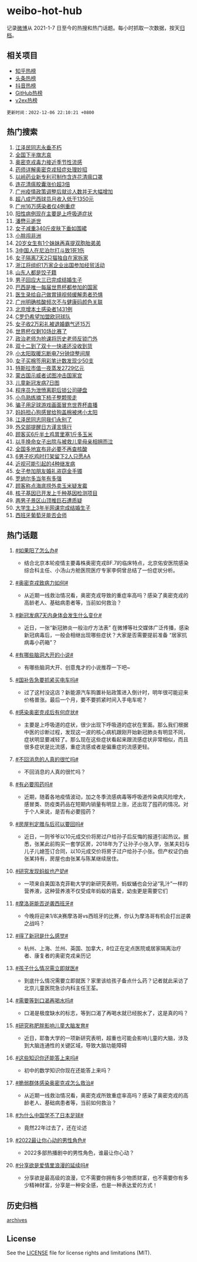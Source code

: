 # weibo-hot-hub

记录[微博](https://www.weibo.com)从 2021-1-7 日至今的热搜和热门话题。每小时抓取一次数据，按天[归档](archives)。

## 相关项目

- [知乎热榜](https://github.com/lonnyzhang423/zhihu-hot-hub)
- [头条热榜](https://github.com/lonnyzhang423/toutiao-hot-hub)
- [抖音热榜](https://github.com/lonnyzhang423/douyin-hot-hub)
- [GitHub热榜](https://github.com/lonnyzhang423/github-hot-hub)
- [v2ex热榜](https://github.com/lonnyzhang423/v2ex-hot-hub)


`更新时间：2022-12-06 22:10:21 +0800`

## 热门搜索

1. [江泽民同志永垂不朽](https://m.weibo.cn/search?containerid=100103type%3D1%26t%3D10%26q%3D%23%E6%B1%9F%E6%B3%BD%E6%B0%91%E5%90%8C%E5%BF%97%E6%B0%B8%E5%9E%82%E4%B8%8D%E6%9C%BD%23&stream_entry_id=51&isnewpage=1&extparam=seat%3D1%26pos%3D0%26c_type%3D51%26filter_type%3Drealtimehot%26dgr%3D0%26cate%3D10103%26display_time%3D1670335820%26pre_seqid%3D167033582006907998318&luicode=10000011&lfid=106003type%253D25%2526t%253D3%2526disable_hot%253D1%2526filter_type%253Drealtimehot)
1. [全国下半旗志哀](https://m.weibo.cn/search?containerid=100103type%3D1%26t%3D10%26q%3D%23%E5%85%A8%E5%9B%BD%E4%B8%8B%E5%8D%8A%E6%97%97%E5%BF%97%E5%93%80%23&stream_entry_id=31&isnewpage=1&extparam=seat%3D1%26realpos%3D1%26flag%3D0%26c_type%3D31%26filter_type%3Drealtimehot%26cate%3D5001%26q%3D%2523%25E5%2585%25A8%25E5%259B%25BD%25E4%25B8%258B%25E5%258D%258A%25E6%2597%2597%25E5%25BF%2597%25E5%2593%2580%2523%26pos%3D0%26dgr%3D0%26band_rank%3D1%26lcate%3D5001%26display_time%3D1670335820%26pre_seqid%3D167033582006907998318&luicode=10000011&lfid=106003type%253D25%2526t%253D3%2526disable_hot%253D1%2526filter_type%253Drealtimehot)
1. [奥密克戎毒力接近季节性流感](https://m.weibo.cn/search?containerid=100103type%3D1%26t%3D10%26q%3D%23%E5%A5%A5%E5%AF%86%E5%85%8B%E6%88%8E%E6%AF%92%E5%8A%9B%E6%8E%A5%E8%BF%91%E5%AD%A3%E8%8A%82%E6%80%A7%E6%B5%81%E6%84%9F%23&stream_entry_id=31&isnewpage=1&extparam=seat%3D1%26realpos%3D2%26flag%3D16%26c_type%3D31%26filter_type%3Drealtimehot%26cate%3D5001%26q%3D%2523%25E5%25A5%25A5%25E5%25AF%2586%25E5%2585%258B%25E6%2588%258E%25E6%25AF%2592%25E5%258A%259B%25E6%258E%25A5%25E8%25BF%2591%25E5%25AD%25A3%25E8%258A%2582%25E6%2580%25A7%25E6%25B5%2581%25E6%2584%259F%2523%26pos%3D1%26dgr%3D0%26band_rank%3D2%26lcate%3D5001%26display_time%3D1670335820%26pre_seqid%3D167033582006907998318&luicode=10000011&lfid=106003type%253D25%2526t%253D3%2526disable_hot%253D1%2526filter_type%253Drealtimehot)
1. [药师详解奥密克戎轻症处理妙招](https://m.weibo.cn/search?containerid=100103type%3D1%26t%3D10%26q%3D%23%E8%8D%AF%E5%B8%88%E8%AF%A6%E8%A7%A3%E5%A5%A5%E5%AF%86%E5%85%8B%E6%88%8E%E8%BD%BB%E7%97%87%E5%A4%84%E7%90%86%E5%A6%99%E6%8B%9B%23&stream_entry_id=31&isnewpage=1&extparam=seat%3D1%26realpos%3D3%26flag%3D1%26c_type%3D31%26filter_type%3Drealtimehot%26cate%3D5001%26q%3D%2523%25E8%258D%25AF%25E5%25B8%2588%25E8%25AF%25A6%25E8%25A7%25A3%25E5%25A5%25A5%25E5%25AF%2586%25E5%2585%258B%25E6%2588%258E%25E8%25BD%25BB%25E7%2597%2587%25E5%25A4%2584%25E7%2590%2586%25E5%25A6%2599%25E6%258B%259B%2523%26pos%3D2%26dgr%3D0%26band_rank%3D3%26lcate%3D5001%26display_time%3D1670335820%26pre_seqid%3D167033582006907998318&luicode=10000011&lfid=106003type%253D25%2526t%253D3%2526disable_hot%253D1%2526filter_type%253Drealtimehot)
1. [以岭药业新专利可制作含连花清瘟口罩](https://m.weibo.cn/search?containerid=100103type%3D1%26t%3D10%26q%3D%23%E4%BB%A5%E5%B2%AD%E8%8D%AF%E4%B8%9A%E6%96%B0%E4%B8%93%E5%88%A9%E5%8F%AF%E5%88%B6%E4%BD%9C%E5%90%AB%E8%BF%9E%E8%8A%B1%E6%B8%85%E7%98%9F%E5%8F%A3%E7%BD%A9%23&stream_entry_id=31&isnewpage=1&extparam=seat%3D1%26realpos%3D4%26flag%3D1%26c_type%3D31%26filter_type%3Drealtimehot%26cate%3D5001%26q%3D%2523%25E4%25BB%25A5%25E5%25B2%25AD%25E8%258D%25AF%25E4%25B8%259A%25E6%2596%25B0%25E4%25B8%2593%25E5%2588%25A9%25E5%258F%25AF%25E5%2588%25B6%25E4%25BD%259C%25E5%2590%25AB%25E8%25BF%259E%25E8%258A%25B1%25E6%25B8%2585%25E7%2598%259F%25E5%258F%25A3%25E7%25BD%25A9%2523%26pos%3D3%26dgr%3D0%26band_rank%3D4%26lcate%3D5001%26display_time%3D1670335820%26pre_seqid%3D167033582006907998318&luicode=10000011&lfid=106003type%253D25%2526t%253D3%2526disable_hot%253D1%2526filter_type%253Drealtimehot)
1. [连花清瘟胶囊涨价超3倍](https://m.weibo.cn/search?containerid=100103type%3D1%26t%3D10%26q%3D%23%E8%BF%9E%E8%8A%B1%E6%B8%85%E7%98%9F%E8%83%B6%E5%9B%8A%E6%B6%A8%E4%BB%B7%E8%B6%853%E5%80%8D%23&stream_entry_id=31&isnewpage=1&extparam=seat%3D1%26realpos%3D5%26flag%3D0%26c_type%3D31%26filter_type%3Drealtimehot%26cate%3D5001%26q%3D%2523%25E8%25BF%259E%25E8%258A%25B1%25E6%25B8%2585%25E7%2598%259F%25E8%2583%25B6%25E5%259B%258A%25E6%25B6%25A8%25E4%25BB%25B7%25E8%25B6%25853%25E5%2580%258D%2523%26pos%3D4%26dgr%3D0%26band_rank%3D5%26lcate%3D5001%26display_time%3D1670335820%26pre_seqid%3D167033582006907998318&luicode=10000011&lfid=106003type%253D25%2526t%253D3%2526disable_hot%253D1%2526filter_type%253Drealtimehot)
1. [广州疫情政策调整后就诊人数并无大幅增加](https://m.weibo.cn/search?containerid=100103type%3D1%26t%3D10%26q%3D%23%E5%B9%BF%E5%B7%9E%E7%96%AB%E6%83%85%E6%94%BF%E7%AD%96%E8%B0%83%E6%95%B4%E5%90%8E%E5%B0%B1%E8%AF%8A%E4%BA%BA%E6%95%B0%E5%B9%B6%E6%97%A0%E5%A4%A7%E5%B9%85%E5%A2%9E%E5%8A%A0%23&stream_entry_id=31&isnewpage=1&extparam=seat%3D1%26realpos%3D6%26flag%3D1%26c_type%3D31%26filter_type%3Drealtimehot%26cate%3D5001%26q%3D%2523%25E5%25B9%25BF%25E5%25B7%259E%25E7%2596%25AB%25E6%2583%2585%25E6%2594%25BF%25E7%25AD%2596%25E8%25B0%2583%25E6%2595%25B4%25E5%2590%258E%25E5%25B0%25B1%25E8%25AF%258A%25E4%25BA%25BA%25E6%2595%25B0%25E5%25B9%25B6%25E6%2597%25A0%25E5%25A4%25A7%25E5%25B9%2585%25E5%25A2%259E%25E5%258A%25A0%2523%26pos%3D5%26dgr%3D0%26band_rank%3D6%26lcate%3D5001%26display_time%3D1670335820%26pre_seqid%3D167033582006907998318&luicode=10000011&lfid=106003type%253D25%2526t%253D3%2526disable_hot%253D1%2526filter_type%253Drealtimehot)
1. [超八成巴西球员月收入低于1350元](https://m.weibo.cn/search?containerid=100103type%3D1%26t%3D10%26q%3D%23%E8%B6%85%E5%85%AB%E6%88%90%E5%B7%B4%E8%A5%BF%E7%90%83%E5%91%98%E6%9C%88%E6%94%B6%E5%85%A5%E4%BD%8E%E4%BA%8E1350%E5%85%83%23&stream_entry_id=31&isnewpage=1&extparam=seat%3D1%26realpos%3D7%26flag%3D0%26c_type%3D31%26filter_type%3Drealtimehot%26cate%3D5001%26q%3D%2523%25E8%25B6%2585%25E5%2585%25AB%25E6%2588%2590%25E5%25B7%25B4%25E8%25A5%25BF%25E7%2590%2583%25E5%2591%2598%25E6%259C%2588%25E6%2594%25B6%25E5%2585%25A5%25E4%25BD%258E%25E4%25BA%258E1350%25E5%2585%2583%2523%26pos%3D6%26dgr%3D0%26band_rank%3D7%26lcate%3D5001%26display_time%3D1670335820%26pre_seqid%3D167033582006907998318&luicode=10000011&lfid=106003type%253D25%2526t%253D3%2526disable_hot%253D1%2526filter_type%253Drealtimehot)
1. [广州16万感染者仅4例重症](https://m.weibo.cn/search?containerid=100103type%3D1%26t%3D10%26q%3D%23%E5%B9%BF%E5%B7%9E16%E4%B8%87%E6%84%9F%E6%9F%93%E8%80%85%E4%BB%854%E4%BE%8B%E9%87%8D%E7%97%87%23&stream_entry_id=31&isnewpage=1&extparam=seat%3D1%26realpos%3D8%26flag%3D16%26c_type%3D31%26filter_type%3Drealtimehot%26cate%3D5001%26q%3D%2523%25E5%25B9%25BF%25E5%25B7%259E16%25E4%25B8%2587%25E6%2584%259F%25E6%259F%2593%25E8%2580%2585%25E4%25BB%25854%25E4%25BE%258B%25E9%2587%258D%25E7%2597%2587%2523%26pos%3D7%26dgr%3D0%26band_rank%3D8%26lcate%3D5001%26display_time%3D1670335820%26pre_seqid%3D167033582006907998318&luicode=10000011&lfid=106003type%253D25%2526t%253D3%2526disable_hot%253D1%2526filter_type%253Drealtimehot)
1. [阳性病例现在主要是上呼吸道症状](https://m.weibo.cn/search?containerid=100103type%3D1%26t%3D10%26q%3D%23%E9%98%B3%E6%80%A7%E7%97%85%E4%BE%8B%E7%8E%B0%E5%9C%A8%E4%B8%BB%E8%A6%81%E6%98%AF%E4%B8%8A%E5%91%BC%E5%90%B8%E9%81%93%E7%97%87%E7%8A%B6%23&stream_entry_id=31&isnewpage=1&extparam=seat%3D1%26realpos%3D9%26flag%3D0%26c_type%3D31%26filter_type%3Drealtimehot%26cate%3D5001%26q%3D%2523%25E9%2598%25B3%25E6%2580%25A7%25E7%2597%2585%25E4%25BE%258B%25E7%258E%25B0%25E5%259C%25A8%25E4%25B8%25BB%25E8%25A6%2581%25E6%2598%25AF%25E4%25B8%258A%25E5%2591%25BC%25E5%2590%25B8%25E9%2581%2593%25E7%2597%2587%25E7%258A%25B6%2523%26pos%3D8%26dgr%3D0%26band_rank%3D9%26lcate%3D5001%26display_time%3D1670335820%26pre_seqid%3D167033582006907998318&luicode=10000011&lfid=106003type%253D25%2526t%253D3%2526disable_hot%253D1%2526filter_type%253Drealtimehot)
1. [潘懋元逝世](https://m.weibo.cn/search?containerid=100103type%3D1%26t%3D10%26q%3D%23%E6%BD%98%E6%87%8B%E5%85%83%E9%80%9D%E4%B8%96%23&stream_entry_id=31&isnewpage=1&extparam=seat%3D1%26realpos%3D10%26flag%3D2%26c_type%3D31%26filter_type%3Drealtimehot%26cate%3D5001%26q%3D%2523%25E6%25BD%2598%25E6%2587%258B%25E5%2585%2583%25E9%2580%259D%25E4%25B8%2596%2523%26pos%3D9%26dgr%3D0%26band_rank%3D10%26lcate%3D5001%26display_time%3D1670335820%26pre_seqid%3D167033582006907998318&luicode=10000011&lfid=106003type%253D25%2526t%253D3%2526disable_hot%253D1%2526filter_type%253Drealtimehot)
1. [女子减重340斤皮肤下垂如围裙](https://m.weibo.cn/search?containerid=100103type%3D1%26t%3D10%26q%3D%23%E5%A5%B3%E5%AD%90%E5%87%8F%E9%87%8D340%E6%96%A4%E7%9A%AE%E8%82%A4%E4%B8%8B%E5%9E%82%E5%A6%82%E5%9B%B4%E8%A3%99%23&stream_entry_id=31&isnewpage=1&extparam=seat%3D1%26realpos%3D11%26flag%3D2%26c_type%3D31%26filter_type%3Drealtimehot%26cate%3D5001%26q%3D%2523%25E5%25A5%25B3%25E5%25AD%2590%25E5%2587%258F%25E9%2587%258D340%25E6%2596%25A4%25E7%259A%25AE%25E8%2582%25A4%25E4%25B8%258B%25E5%259E%2582%25E5%25A6%2582%25E5%259B%25B4%25E8%25A3%2599%2523%26pos%3D10%26dgr%3D0%26band_rank%3D11%26lcate%3D5001%26display_time%3D1670335820%26pre_seqid%3D167033582006907998318&luicode=10000011&lfid=106003type%253D25%2526t%253D3%2526disable_hot%253D1%2526filter_type%253Drealtimehot)
1. [小胖闯非洲](https://m.weibo.cn/search?containerid=100103type%3D1%26t%3D10%26q%3D%E5%B0%8F%E8%83%96%E9%97%AF%E9%9D%9E%E6%B4%B2&stream_entry_id=31&isnewpage=1&extparam=seat%3D1%26realpos%3D12%26flag%3D0%26c_type%3D31%26filter_type%3Drealtimehot%26cate%3D5001%26q%3D%25E5%25B0%258F%25E8%2583%2596%25E9%2597%25AF%25E9%259D%259E%25E6%25B4%25B2%26pos%3D11%26dgr%3D0%26band_rank%3D12%26lcate%3D5001%26display_time%3D1670335820%26pre_seqid%3D167033582006907998318&luicode=10000011&lfid=106003type%253D25%2526t%253D3%2526disable_hot%253D1%2526filter_type%253Drealtimehot)
1. [20岁女生有1个妹妹再喜提双胞胎弟弟](https://m.weibo.cn/search?containerid=100103type%3D1%26t%3D10%26q%3D%2320%E5%B2%81%E5%A5%B3%E7%94%9F%E6%9C%891%E4%B8%AA%E5%A6%B9%E5%A6%B9%E5%86%8D%E5%96%9C%E6%8F%90%E5%8F%8C%E8%83%9E%E8%83%8E%E5%BC%9F%E5%BC%9F%23&stream_entry_id=31&isnewpage=1&extparam=seat%3D1%26realpos%3D13%26flag%3D2%26c_type%3D31%26filter_type%3Drealtimehot%26cate%3D5001%26q%3D%252320%25E5%25B2%2581%25E5%25A5%25B3%25E7%2594%259F%25E6%259C%25891%25E4%25B8%25AA%25E5%25A6%25B9%25E5%25A6%25B9%25E5%2586%258D%25E5%2596%259C%25E6%258F%2590%25E5%258F%258C%25E8%2583%259E%25E8%2583%258E%25E5%25BC%259F%25E5%25BC%259F%2523%26pos%3D12%26dgr%3D0%26band_rank%3D13%26lcate%3D5001%26display_time%3D1670335820%26pre_seqid%3D167033582006907998318&luicode=10000011&lfid=106003type%253D25%2526t%253D3%2526disable_hot%253D1%2526filter_type%253Drealtimehot)
1. [3中国人在尼泊尔打斗致1死1伤](https://m.weibo.cn/search?containerid=100103type%3D1%26t%3D10%26q%3D%233%E4%B8%AD%E5%9B%BD%E4%BA%BA%E5%9C%A8%E5%B0%BC%E6%B3%8A%E5%B0%94%E6%89%93%E6%96%97%E8%87%B41%E6%AD%BB1%E4%BC%A4%23&stream_entry_id=31&isnewpage=1&extparam=seat%3D1%26realpos%3D14%26flag%3D1%26c_type%3D31%26filter_type%3Drealtimehot%26cate%3D5001%26q%3D%25233%25E4%25B8%25AD%25E5%259B%25BD%25E4%25BA%25BA%25E5%259C%25A8%25E5%25B0%25BC%25E6%25B3%258A%25E5%25B0%2594%25E6%2589%2593%25E6%2596%2597%25E8%2587%25B41%25E6%25AD%25BB1%25E4%25BC%25A4%2523%26pos%3D13%26dgr%3D0%26band_rank%3D14%26lcate%3D5001%26display_time%3D1670335820%26pre_seqid%3D167033582006907998318&luicode=10000011&lfid=106003type%253D25%2526t%253D3%2526disable_hot%253D1%2526filter_type%253Drealtimehot)
1. [女子隔离7天2只猫独自在家拆家](https://m.weibo.cn/search?containerid=100103type%3D1%26t%3D10%26q%3D%23%E5%A5%B3%E5%AD%90%E9%9A%94%E7%A6%BB7%E5%A4%A92%E5%8F%AA%E7%8C%AB%E7%8B%AC%E8%87%AA%E5%9C%A8%E5%AE%B6%E6%8B%86%E5%AE%B6%23&stream_entry_id=31&isnewpage=1&extparam=seat%3D1%26realpos%3D15%26flag%3D1%26c_type%3D31%26filter_type%3Drealtimehot%26cate%3D5001%26q%3D%2523%25E5%25A5%25B3%25E5%25AD%2590%25E9%259A%2594%25E7%25A6%25BB7%25E5%25A4%25A92%25E5%258F%25AA%25E7%258C%25AB%25E7%258B%25AC%25E8%2587%25AA%25E5%259C%25A8%25E5%25AE%25B6%25E6%258B%2586%25E5%25AE%25B6%2523%26pos%3D14%26dgr%3D0%26band_rank%3D15%26lcate%3D5001%26display_time%3D1670335820%26pre_seqid%3D167033582006907998318&luicode=10000011&lfid=106003type%253D25%2526t%253D3%2526disable_hot%253D1%2526filter_type%253Drealtimehot)
1. [浙江将组织1万家企业出国参加经贸活动](https://m.weibo.cn/search?containerid=100103type%3D1%26t%3D10%26q%3D%23%E6%B5%99%E6%B1%9F%E5%B0%86%E7%BB%84%E7%BB%871%E4%B8%87%E5%AE%B6%E4%BC%81%E4%B8%9A%E5%87%BA%E5%9B%BD%E5%8F%82%E5%8A%A0%E7%BB%8F%E8%B4%B8%E6%B4%BB%E5%8A%A8%23&stream_entry_id=31&isnewpage=1&extparam=seat%3D1%26realpos%3D16%26flag%3D0%26c_type%3D31%26filter_type%3Drealtimehot%26cate%3D5001%26q%3D%2523%25E6%25B5%2599%25E6%25B1%259F%25E5%25B0%2586%25E7%25BB%2584%25E7%25BB%25871%25E4%25B8%2587%25E5%25AE%25B6%25E4%25BC%2581%25E4%25B8%259A%25E5%2587%25BA%25E5%259B%25BD%25E5%258F%2582%25E5%258A%25A0%25E7%25BB%258F%25E8%25B4%25B8%25E6%25B4%25BB%25E5%258A%25A8%2523%26pos%3D15%26dgr%3D0%26band_rank%3D16%26lcate%3D5001%26display_time%3D1670335820%26pre_seqid%3D167033582006907998318&luicode=10000011&lfid=106003type%253D25%2526t%253D3%2526disable_hot%253D1%2526filter_type%253Drealtimehot)
1. [山东人都是饺子籍](https://m.weibo.cn/search?containerid=100103type%3D1%26t%3D10%26q%3D%23%E5%B1%B1%E4%B8%9C%E4%BA%BA%E9%83%BD%E6%98%AF%E9%A5%BA%E5%AD%90%E7%B1%8D%23&stream_entry_id=31&isnewpage=1&extparam=seat%3D1%26realpos%3D17%26flag%3D1%26c_type%3D31%26filter_type%3Drealtimehot%26cate%3D5001%26q%3D%2523%25E5%25B1%25B1%25E4%25B8%259C%25E4%25BA%25BA%25E9%2583%25BD%25E6%2598%25AF%25E9%25A5%25BA%25E5%25AD%2590%25E7%25B1%258D%2523%26pos%3D16%26dgr%3D0%26band_rank%3D17%26lcate%3D5001%26display_time%3D1670335820%26pre_seqid%3D167033582006907998318&luicode=10000011&lfid=106003type%253D25%2526t%253D3%2526disable_hot%253D1%2526filter_type%253Drealtimehot)
1. [男子回应大三已完成结婚生子](https://m.weibo.cn/search?containerid=100103type%3D1%26t%3D10%26q%3D%23%E7%94%B7%E5%AD%90%E5%9B%9E%E5%BA%94%E5%A4%A7%E4%B8%89%E5%B7%B2%E5%AE%8C%E6%88%90%E7%BB%93%E5%A9%9A%E7%94%9F%E5%AD%90%23&stream_entry_id=31&isnewpage=1&extparam=seat%3D1%26realpos%3D18%26flag%3D0%26c_type%3D31%26filter_type%3Drealtimehot%26cate%3D5001%26q%3D%2523%25E7%2594%25B7%25E5%25AD%2590%25E5%259B%259E%25E5%25BA%2594%25E5%25A4%25A7%25E4%25B8%2589%25E5%25B7%25B2%25E5%25AE%258C%25E6%2588%2590%25E7%25BB%2593%25E5%25A9%259A%25E7%2594%259F%25E5%25AD%2590%2523%26pos%3D17%26dgr%3D0%26band_rank%3D18%26lcate%3D5001%26display_time%3D1670335820%26pre_seqid%3D167033582006907998318&luicode=10000011&lfid=106003type%253D25%2526t%253D3%2526disable_hot%253D1%2526filter_type%253Drealtimehot)
1. [巴西是唯一每届世界杯都参加的国家](https://m.weibo.cn/search?containerid=100103type%3D1%26t%3D10%26q%3D%23%E5%B7%B4%E8%A5%BF%E6%98%AF%E5%94%AF%E4%B8%80%E6%AF%8F%E5%B1%8A%E4%B8%96%E7%95%8C%E6%9D%AF%E9%83%BD%E5%8F%82%E5%8A%A0%E7%9A%84%E5%9B%BD%E5%AE%B6%23&stream_entry_id=31&isnewpage=1&extparam=seat%3D1%26realpos%3D19%26flag%3D0%26c_type%3D31%26filter_type%3Drealtimehot%26cate%3D5001%26q%3D%2523%25E5%25B7%25B4%25E8%25A5%25BF%25E6%2598%25AF%25E5%2594%25AF%25E4%25B8%2580%25E6%25AF%258F%25E5%25B1%258A%25E4%25B8%2596%25E7%2595%258C%25E6%259D%25AF%25E9%2583%25BD%25E5%258F%2582%25E5%258A%25A0%25E7%259A%2584%25E5%259B%25BD%25E5%25AE%25B6%2523%26pos%3D18%26dgr%3D0%26band_rank%3D19%26lcate%3D5001%26display_time%3D1670335820%26pre_seqid%3D167033582006907998318&luicode=10000011&lfid=106003type%253D25%2526t%253D3%2526disable_hot%253D1%2526filter_type%253Drealtimehot)
1. [医生录给自己做胃镜视频缓解患者恐惧](https://m.weibo.cn/search?containerid=100103type%3D1%26t%3D10%26q%3D%23%E5%8C%BB%E7%94%9F%E5%BD%95%E7%BB%99%E8%87%AA%E5%B7%B1%E5%81%9A%E8%83%83%E9%95%9C%E8%A7%86%E9%A2%91%E7%BC%93%E8%A7%A3%E6%82%A3%E8%80%85%E6%81%90%E6%83%A7%23&stream_entry_id=31&isnewpage=1&extparam=seat%3D1%26realpos%3D20%26flag%3D1%26c_type%3D31%26filter_type%3Drealtimehot%26cate%3D5001%26q%3D%2523%25E5%258C%25BB%25E7%2594%259F%25E5%25BD%2595%25E7%25BB%2599%25E8%2587%25AA%25E5%25B7%25B1%25E5%2581%259A%25E8%2583%2583%25E9%2595%259C%25E8%25A7%2586%25E9%25A2%2591%25E7%25BC%2593%25E8%25A7%25A3%25E6%2582%25A3%25E8%2580%2585%25E6%2581%2590%25E6%2583%25A7%2523%26pos%3D19%26dgr%3D0%26band_rank%3D20%26lcate%3D5001%26display_time%3D1670335820%26pre_seqid%3D167033582006907998318&luicode=10000011&lfid=106003type%253D25%2526t%253D3%2526disable_hot%253D1%2526filter_type%253Drealtimehot)
1. [广州明确核酸频次不与健康码颜色关联](https://m.weibo.cn/search?containerid=100103type%3D1%26t%3D10%26q%3D%23%E5%B9%BF%E5%B7%9E%E6%98%8E%E7%A1%AE%E6%A0%B8%E9%85%B8%E9%A2%91%E6%AC%A1%E4%B8%8D%E4%B8%8E%E5%81%A5%E5%BA%B7%E7%A0%81%E9%A2%9C%E8%89%B2%E5%85%B3%E8%81%94%23&stream_entry_id=31&isnewpage=1&extparam=seat%3D1%26realpos%3D21%26flag%3D1%26c_type%3D31%26filter_type%3Drealtimehot%26cate%3D5001%26q%3D%2523%25E5%25B9%25BF%25E5%25B7%259E%25E6%2598%258E%25E7%25A1%25AE%25E6%25A0%25B8%25E9%2585%25B8%25E9%25A2%2591%25E6%25AC%25A1%25E4%25B8%258D%25E4%25B8%258E%25E5%2581%25A5%25E5%25BA%25B7%25E7%25A0%2581%25E9%25A2%259C%25E8%2589%25B2%25E5%2585%25B3%25E8%2581%2594%2523%26pos%3D20%26dgr%3D0%26band_rank%3D21%26lcate%3D5001%26display_time%3D1670335820%26pre_seqid%3D167033582006907998318&luicode=10000011&lfid=106003type%253D25%2526t%253D3%2526disable_hot%253D1%2526filter_type%253Drealtimehot)
1. [北京增本土感染者1431例](https://m.weibo.cn/search?containerid=100103type%3D1%26t%3D10%26q%3D%23%E5%8C%97%E4%BA%AC%E5%A2%9E%E6%9C%AC%E5%9C%9F%E6%84%9F%E6%9F%93%E8%80%851431%E4%BE%8B%23&stream_entry_id=31&isnewpage=1&extparam=seat%3D1%26realpos%3D22%26flag%3D1%26c_type%3D31%26filter_type%3Drealtimehot%26cate%3D5001%26q%3D%2523%25E5%258C%2597%25E4%25BA%25AC%25E5%25A2%259E%25E6%259C%25AC%25E5%259C%259F%25E6%2584%259F%25E6%259F%2593%25E8%2580%25851431%25E4%25BE%258B%2523%26pos%3D21%26dgr%3D0%26band_rank%3D22%26lcate%3D5001%26display_time%3D1670335820%26pre_seqid%3D167033582006907998318&luicode=10000011&lfid=106003type%253D25%2526t%253D3%2526disable_hot%253D1%2526filter_type%253Drealtimehot)
1. [C罗仍希望加盟欧冠球队](https://m.weibo.cn/search?containerid=100103type%3D1%26t%3D10%26q%3D%23C%E7%BD%97%E4%BB%8D%E5%B8%8C%E6%9C%9B%E5%8A%A0%E7%9B%9F%E6%AC%A7%E5%86%A0%E7%90%83%E9%98%9F%23&stream_entry_id=31&isnewpage=1&extparam=seat%3D1%26realpos%3D23%26flag%3D0%26c_type%3D31%26filter_type%3Drealtimehot%26cate%3D5001%26q%3D%2523C%25E7%25BD%2597%25E4%25BB%258D%25E5%25B8%258C%25E6%259C%259B%25E5%258A%25A0%25E7%259B%259F%25E6%25AC%25A7%25E5%2586%25A0%25E7%2590%2583%25E9%2598%259F%2523%26pos%3D22%26dgr%3D0%26band_rank%3D23%26lcate%3D5001%26display_time%3D1670335820%26pre_seqid%3D167033582006907998318&luicode=10000011&lfid=106003type%253D25%2526t%253D3%2526disable_hot%253D1%2526filter_type%253Drealtimehot)
1. [女子收2万彩礼被退婚霸气还15万](https://m.weibo.cn/search?containerid=100103type%3D1%26t%3D10%26q%3D%23%E5%A5%B3%E5%AD%90%E6%94%B62%E4%B8%87%E5%BD%A9%E7%A4%BC%E8%A2%AB%E9%80%80%E5%A9%9A%E9%9C%B8%E6%B0%94%E8%BF%9815%E4%B8%87%23&stream_entry_id=31&isnewpage=1&extparam=seat%3D1%26realpos%3D24%26flag%3D2%26c_type%3D31%26filter_type%3Drealtimehot%26cate%3D5001%26q%3D%2523%25E5%25A5%25B3%25E5%25AD%2590%25E6%2594%25B62%25E4%25B8%2587%25E5%25BD%25A9%25E7%25A4%25BC%25E8%25A2%25AB%25E9%2580%2580%25E5%25A9%259A%25E9%259C%25B8%25E6%25B0%2594%25E8%25BF%259815%25E4%25B8%2587%2523%26pos%3D23%26dgr%3D0%26band_rank%3D24%26lcate%3D5001%26display_time%3D1670335820%26pre_seqid%3D167033582006907998318&luicode=10000011&lfid=106003type%253D25%2526t%253D3%2526disable_hot%253D1%2526filter_type%253Drealtimehot)
1. [世界杯仅剩10场比赛了](https://m.weibo.cn/search?containerid=100103type%3D1%26t%3D10%26q%3D%23%E4%B8%96%E7%95%8C%E6%9D%AF%E4%BB%85%E5%89%A910%E5%9C%BA%E6%AF%94%E8%B5%9B%E4%BA%86%23&stream_entry_id=31&isnewpage=1&extparam=seat%3D1%26realpos%3D25%26flag%3D0%26c_type%3D31%26filter_type%3Drealtimehot%26cate%3D5001%26q%3D%2523%25E4%25B8%2596%25E7%2595%258C%25E6%259D%25AF%25E4%25BB%2585%25E5%2589%25A910%25E5%259C%25BA%25E6%25AF%2594%25E8%25B5%259B%25E4%25BA%2586%2523%26pos%3D24%26dgr%3D0%26band_rank%3D25%26lcate%3D5001%26display_time%3D1670335820%26pre_seqid%3D167033582006907998318&luicode=10000011&lfid=106003type%253D25%2526t%253D3%2526disable_hot%253D1%2526filter_type%253Drealtimehot)
1. [政治老师为抢课将历史老师反锁门外](https://m.weibo.cn/search?containerid=100103type%3D1%26t%3D10%26q%3D%23%E6%94%BF%E6%B2%BB%E8%80%81%E5%B8%88%E4%B8%BA%E6%8A%A2%E8%AF%BE%E5%B0%86%E5%8E%86%E5%8F%B2%E8%80%81%E5%B8%88%E5%8F%8D%E9%94%81%E9%97%A8%E5%A4%96%23&stream_entry_id=31&isnewpage=1&extparam=seat%3D1%26realpos%3D26%26flag%3D0%26c_type%3D31%26filter_type%3Drealtimehot%26cate%3D5001%26q%3D%2523%25E6%2594%25BF%25E6%25B2%25BB%25E8%2580%2581%25E5%25B8%2588%25E4%25B8%25BA%25E6%258A%25A2%25E8%25AF%25BE%25E5%25B0%2586%25E5%258E%2586%25E5%258F%25B2%25E8%2580%2581%25E5%25B8%2588%25E5%258F%258D%25E9%2594%2581%25E9%2597%25A8%25E5%25A4%2596%2523%26pos%3D25%26dgr%3D0%26band_rank%3D26%26lcate%3D5001%26display_time%3D1670335820%26pre_seqid%3D167033582006907998318&luicode=10000011&lfid=106003type%253D25%2526t%253D3%2526disable_hot%253D1%2526filter_type%253Drealtimehot)
1. [双十二到了双十一快递还没收到货](https://m.weibo.cn/search?containerid=100103type%3D1%26t%3D10%26q%3D%23%E5%8F%8C%E5%8D%81%E4%BA%8C%E5%88%B0%E4%BA%86%E5%8F%8C%E5%8D%81%E4%B8%80%E5%BF%AB%E9%80%92%E8%BF%98%E6%B2%A1%E6%94%B6%E5%88%B0%E8%B4%A7%23&stream_entry_id=31&isnewpage=1&extparam=seat%3D1%26realpos%3D27%26flag%3D0%26c_type%3D31%26filter_type%3Drealtimehot%26cate%3D5001%26q%3D%2523%25E5%258F%258C%25E5%258D%2581%25E4%25BA%258C%25E5%2588%25B0%25E4%25BA%2586%25E5%258F%258C%25E5%258D%2581%25E4%25B8%2580%25E5%25BF%25AB%25E9%2580%2592%25E8%25BF%2598%25E6%25B2%25A1%25E6%2594%25B6%25E5%2588%25B0%25E8%25B4%25A7%2523%26pos%3D26%26dgr%3D0%26band_rank%3D27%26lcate%3D5001%26display_time%3D1670335820%26pre_seqid%3D167033582006907998318&luicode=10000011&lfid=106003type%253D25%2526t%253D3%2526disable_hot%253D1%2526filter_type%253Drealtimehot)
1. [小太阳取暖忘断电7分钟烧整间屋](https://m.weibo.cn/search?containerid=100103type%3D1%26t%3D10%26q%3D%23%E5%B0%8F%E5%A4%AA%E9%98%B3%E5%8F%96%E6%9A%96%E5%BF%98%E6%96%AD%E7%94%B57%E5%88%86%E9%92%9F%E7%83%A7%E6%95%B4%E9%97%B4%E5%B1%8B%23&stream_entry_id=31&isnewpage=1&extparam=seat%3D1%26realpos%3D28%26flag%3D0%26c_type%3D31%26filter_type%3Drealtimehot%26cate%3D5001%26q%3D%2523%25E5%25B0%258F%25E5%25A4%25AA%25E9%2598%25B3%25E5%258F%2596%25E6%259A%2596%25E5%25BF%2598%25E6%2596%25AD%25E7%2594%25B57%25E5%2588%2586%25E9%2592%259F%25E7%2583%25A7%25E6%2595%25B4%25E9%2597%25B4%25E5%25B1%258B%2523%26pos%3D27%26dgr%3D0%26band_rank%3D28%26lcate%3D5001%26display_time%3D1670335820%26pre_seqid%3D167033582006907998318&luicode=10000011&lfid=106003type%253D25%2526t%253D3%2526disable_hot%253D1%2526filter_type%253Drealtimehot)
1. [女子买棉签用彩笔计数发现少50支](https://m.weibo.cn/search?containerid=100103type%3D1%26t%3D10%26q%3D%23%E5%A5%B3%E5%AD%90%E4%B9%B0%E6%A3%89%E7%AD%BE%E7%94%A8%E5%BD%A9%E7%AC%94%E8%AE%A1%E6%95%B0%E5%8F%91%E7%8E%B0%E5%B0%9150%E6%94%AF%23&stream_entry_id=31&isnewpage=1&extparam=seat%3D1%26realpos%3D29%26flag%3D0%26c_type%3D31%26filter_type%3Drealtimehot%26cate%3D5001%26q%3D%2523%25E5%25A5%25B3%25E5%25AD%2590%25E4%25B9%25B0%25E6%25A3%2589%25E7%25AD%25BE%25E7%2594%25A8%25E5%25BD%25A9%25E7%25AC%2594%25E8%25AE%25A1%25E6%2595%25B0%25E5%258F%2591%25E7%258E%25B0%25E5%25B0%259150%25E6%2594%25AF%2523%26pos%3D28%26dgr%3D0%26band_rank%3D29%26lcate%3D5001%26display_time%3D1670335820%26pre_seqid%3D167033582006907998318&luicode=10000011&lfid=106003type%253D25%2526t%253D3%2526disable_hot%253D1%2526filter_type%253Drealtimehot)
1. [特斯拉市值一夜蒸发2729亿元](https://m.weibo.cn/search?containerid=100103type%3D1%26t%3D10%26q%3D%23%E7%89%B9%E6%96%AF%E6%8B%89%E5%B8%82%E5%80%BC%E4%B8%80%E5%A4%9C%E8%92%B8%E5%8F%912729%E4%BA%BF%E5%85%83%23&stream_entry_id=31&isnewpage=1&extparam=seat%3D1%26realpos%3D30%26flag%3D0%26c_type%3D31%26filter_type%3Drealtimehot%26cate%3D5001%26q%3D%2523%25E7%2589%25B9%25E6%2596%25AF%25E6%258B%2589%25E5%25B8%2582%25E5%2580%25BC%25E4%25B8%2580%25E5%25A4%259C%25E8%2592%25B8%25E5%258F%25912729%25E4%25BA%25BF%25E5%2585%2583%2523%26pos%3D29%26dgr%3D0%26band_rank%3D30%26lcate%3D5001%26display_time%3D1670335820%26pre_seqid%3D167033582006907998318&luicode=10000011&lfid=106003type%253D25%2526t%253D3%2526disable_hot%253D1%2526filter_type%253Drealtimehot)
1. [蒙古国示威者试图冲击国家宫](https://m.weibo.cn/search?containerid=100103type%3D1%26t%3D10%26q%3D%23%E8%92%99%E5%8F%A4%E5%9B%BD%E7%A4%BA%E5%A8%81%E8%80%85%E8%AF%95%E5%9B%BE%E5%86%B2%E5%87%BB%E5%9B%BD%E5%AE%B6%E5%AE%AB%23&stream_entry_id=31&isnewpage=1&extparam=seat%3D1%26realpos%3D31%26flag%3D1%26c_type%3D31%26filter_type%3Drealtimehot%26cate%3D5001%26q%3D%2523%25E8%2592%2599%25E5%258F%25A4%25E5%259B%25BD%25E7%25A4%25BA%25E5%25A8%2581%25E8%2580%2585%25E8%25AF%2595%25E5%259B%25BE%25E5%2586%25B2%25E5%2587%25BB%25E5%259B%25BD%25E5%25AE%25B6%25E5%25AE%25AB%2523%26pos%3D30%26dgr%3D0%26band_rank%3D31%26lcate%3D5001%26display_time%3D1670335820%26pre_seqid%3D167033582006907998318&luicode=10000011&lfid=106003type%253D25%2526t%253D3%2526disable_hot%253D1%2526filter_type%253Drealtimehot)
1. [儿童新冠发病7日图](https://m.weibo.cn/search?containerid=100103type%3D1%26t%3D10%26q%3D%23%E5%84%BF%E7%AB%A5%E6%96%B0%E5%86%A0%E5%8F%91%E7%97%857%E6%97%A5%E5%9B%BE%23&stream_entry_id=31&isnewpage=1&extparam=seat%3D1%26realpos%3D32%26flag%3D1%26c_type%3D31%26filter_type%3Drealtimehot%26cate%3D5001%26q%3D%2523%25E5%2584%25BF%25E7%25AB%25A5%25E6%2596%25B0%25E5%2586%25A0%25E5%258F%2591%25E7%2597%25857%25E6%2597%25A5%25E5%259B%25BE%2523%26pos%3D31%26dgr%3D0%26band_rank%3D32%26lcate%3D5001%26display_time%3D1670335820%26pre_seqid%3D167033582006907998318&luicode=10000011&lfid=106003type%253D25%2526t%253D3%2526disable_hot%253D1%2526filter_type%253Drealtimehot)
1. [程序员为泄愤离职后锁公司硬盘](https://m.weibo.cn/search?containerid=100103type%3D1%26t%3D10%26q%3D%23%E7%A8%8B%E5%BA%8F%E5%91%98%E4%B8%BA%E6%B3%84%E6%84%A4%E7%A6%BB%E8%81%8C%E5%90%8E%E9%94%81%E5%85%AC%E5%8F%B8%E7%A1%AC%E7%9B%98%23&stream_entry_id=31&isnewpage=1&extparam=seat%3D1%26realpos%3D33%26flag%3D0%26c_type%3D31%26filter_type%3Drealtimehot%26cate%3D5001%26q%3D%2523%25E7%25A8%258B%25E5%25BA%258F%25E5%2591%2598%25E4%25B8%25BA%25E6%25B3%2584%25E6%2584%25A4%25E7%25A6%25BB%25E8%2581%258C%25E5%2590%258E%25E9%2594%2581%25E5%2585%25AC%25E5%258F%25B8%25E7%25A1%25AC%25E7%259B%2598%2523%26pos%3D32%26dgr%3D0%26band_rank%3D33%26lcate%3D5001%26display_time%3D1670335820%26pre_seqid%3D167033582006907998318&luicode=10000011&lfid=106003type%253D25%2526t%253D3%2526disable_hot%253D1%2526filter_type%253Drealtimehot)
1. [小鸟熟练摘下柿子整颗带走](https://m.weibo.cn/search?containerid=100103type%3D1%26t%3D10%26q%3D%23%E5%B0%8F%E9%B8%9F%E7%86%9F%E7%BB%83%E6%91%98%E4%B8%8B%E6%9F%BF%E5%AD%90%E6%95%B4%E9%A2%97%E5%B8%A6%E8%B5%B0%23&stream_entry_id=31&isnewpage=1&extparam=seat%3D1%26realpos%3D34%26flag%3D0%26c_type%3D31%26filter_type%3Drealtimehot%26cate%3D5001%26q%3D%2523%25E5%25B0%258F%25E9%25B8%259F%25E7%2586%259F%25E7%25BB%2583%25E6%2591%2598%25E4%25B8%258B%25E6%259F%25BF%25E5%25AD%2590%25E6%2595%25B4%25E9%25A2%2597%25E5%25B8%25A6%25E8%25B5%25B0%2523%26pos%3D33%26dgr%3D0%26band_rank%3D34%26lcate%3D5001%26display_time%3D1670335820%26pre_seqid%3D167033582006907998318&luicode=10000011&lfid=106003type%253D25%2526t%253D3%2526disable_hot%253D1%2526filter_type%253Drealtimehot)
1. [骗子用足球游戏画面冒充世界杯直播](https://m.weibo.cn/search?containerid=100103type%3D1%26t%3D10%26q%3D%23%E9%AA%97%E5%AD%90%E7%94%A8%E8%B6%B3%E7%90%83%E6%B8%B8%E6%88%8F%E7%94%BB%E9%9D%A2%E5%86%92%E5%85%85%E4%B8%96%E7%95%8C%E6%9D%AF%E7%9B%B4%E6%92%AD%23&stream_entry_id=31&isnewpage=1&extparam=seat%3D1%26realpos%3D35%26flag%3D0%26c_type%3D31%26filter_type%3Drealtimehot%26cate%3D5001%26q%3D%2523%25E9%25AA%2597%25E5%25AD%2590%25E7%2594%25A8%25E8%25B6%25B3%25E7%2590%2583%25E6%25B8%25B8%25E6%2588%258F%25E7%2594%25BB%25E9%259D%25A2%25E5%2586%2592%25E5%2585%2585%25E4%25B8%2596%25E7%2595%258C%25E6%259D%25AF%25E7%259B%25B4%25E6%2592%25AD%2523%26pos%3D34%26dgr%3D0%26band_rank%3D35%26lcate%3D5001%26display_time%3D1670335820%26pre_seqid%3D167033582006907998318&luicode=10000011&lfid=106003type%253D25%2526t%253D3%2526disable_hot%253D1%2526filter_type%253Drealtimehot)
1. [妈妈担心狗感冒给狗盖棉被烤小太阳](https://m.weibo.cn/search?containerid=100103type%3D1%26t%3D10%26q%3D%23%E5%A6%88%E5%A6%88%E6%8B%85%E5%BF%83%E7%8B%97%E6%84%9F%E5%86%92%E7%BB%99%E7%8B%97%E7%9B%96%E6%A3%89%E8%A2%AB%E7%83%A4%E5%B0%8F%E5%A4%AA%E9%98%B3%23&stream_entry_id=31&isnewpage=1&extparam=seat%3D1%26realpos%3D36%26flag%3D0%26c_type%3D31%26filter_type%3Drealtimehot%26cate%3D5001%26q%3D%2523%25E5%25A6%2588%25E5%25A6%2588%25E6%258B%2585%25E5%25BF%2583%25E7%258B%2597%25E6%2584%259F%25E5%2586%2592%25E7%25BB%2599%25E7%258B%2597%25E7%259B%2596%25E6%25A3%2589%25E8%25A2%25AB%25E7%2583%25A4%25E5%25B0%258F%25E5%25A4%25AA%25E9%2598%25B3%2523%26pos%3D35%26dgr%3D0%26band_rank%3D36%26lcate%3D5001%26display_time%3D1670335820%26pre_seqid%3D167033582006907998318&luicode=10000011&lfid=106003type%253D25%2526t%253D3%2526disable_hot%253D1%2526filter_type%253Drealtimehot)
1. [江泽民同志同我们永别了](https://m.weibo.cn/search?containerid=100103type%3D1%26t%3D10%26q%3D%23%E6%B1%9F%E6%B3%BD%E6%B0%91%E5%90%8C%E5%BF%97%E5%90%8C%E6%88%91%E4%BB%AC%E6%B0%B8%E5%88%AB%E4%BA%86%23&stream_entry_id=31&isnewpage=1&extparam=seat%3D1%26realpos%3D37%26flag%3D0%26c_type%3D31%26filter_type%3Drealtimehot%26cate%3D5001%26q%3D%2523%25E6%25B1%259F%25E6%25B3%25BD%25E6%25B0%2591%25E5%2590%258C%25E5%25BF%2597%25E5%2590%258C%25E6%2588%2591%25E4%25BB%25AC%25E6%25B0%25B8%25E5%2588%25AB%25E4%25BA%2586%2523%26pos%3D36%26dgr%3D0%26band_rank%3D37%26lcate%3D5001%26display_time%3D1670335820%26pre_seqid%3D167033582006907998318&luicode=10000011&lfid=106003type%253D25%2526t%253D3%2526disable_hot%253D1%2526filter_type%253Drealtimehot)
1. [外交部提醒日方谨言慎行](https://m.weibo.cn/search?containerid=100103type%3D1%26t%3D10%26q%3D%23%E5%A4%96%E4%BA%A4%E9%83%A8%E6%8F%90%E9%86%92%E6%97%A5%E6%96%B9%E8%B0%A8%E8%A8%80%E6%85%8E%E8%A1%8C%23&stream_entry_id=31&isnewpage=1&extparam=seat%3D1%26realpos%3D38%26flag%3D0%26c_type%3D31%26filter_type%3Drealtimehot%26cate%3D5001%26q%3D%2523%25E5%25A4%2596%25E4%25BA%25A4%25E9%2583%25A8%25E6%258F%2590%25E9%2586%2592%25E6%2597%25A5%25E6%2596%25B9%25E8%25B0%25A8%25E8%25A8%2580%25E6%2585%258E%25E8%25A1%258C%2523%26pos%3D37%26dgr%3D0%26band_rank%3D38%26lcate%3D5001%26display_time%3D1670335820%26pre_seqid%3D167033582006907998318&luicode=10000011&lfid=106003type%253D25%2526t%253D3%2526disable_hot%253D1%2526filter_type%253Drealtimehot)
1. [顾客买6斤半土鸡胃里塞1斤多玉米](https://m.weibo.cn/search?containerid=100103type%3D1%26t%3D10%26q%3D%23%E9%A1%BE%E5%AE%A2%E4%B9%B06%E6%96%A4%E5%8D%8A%E5%9C%9F%E9%B8%A1%E8%83%83%E9%87%8C%E5%A1%9E1%E6%96%A4%E5%A4%9A%E7%8E%89%E7%B1%B3%23&stream_entry_id=31&isnewpage=1&extparam=seat%3D1%26realpos%3D39%26flag%3D0%26c_type%3D31%26filter_type%3Drealtimehot%26cate%3D5001%26q%3D%2523%25E9%25A1%25BE%25E5%25AE%25A2%25E4%25B9%25B06%25E6%2596%25A4%25E5%258D%258A%25E5%259C%259F%25E9%25B8%25A1%25E8%2583%2583%25E9%2587%258C%25E5%25A1%259E1%25E6%2596%25A4%25E5%25A4%259A%25E7%258E%2589%25E7%25B1%25B3%2523%26pos%3D38%26dgr%3D0%26band_rank%3D39%26lcate%3D5001%26display_time%3D1670335820%26pre_seqid%3D167033582006907998318&luicode=10000011&lfid=106003type%253D25%2526t%253D3%2526disable_hot%253D1%2526filter_type%253Drealtimehot)
1. [以手换命女子出院与被救儿童母亲相拥而泣](https://m.weibo.cn/search?containerid=100103type%3D1%26t%3D10%26q%3D%23%E4%BB%A5%E6%89%8B%E6%8D%A2%E5%91%BD%E5%A5%B3%E5%AD%90%E5%87%BA%E9%99%A2%E4%B8%8E%E8%A2%AB%E6%95%91%E5%84%BF%E7%AB%A5%E6%AF%8D%E4%BA%B2%E7%9B%B8%E6%8B%A5%E8%80%8C%E6%B3%A3%23&stream_entry_id=31&isnewpage=1&extparam=seat%3D1%26realpos%3D40%26flag%3D0%26c_type%3D31%26filter_type%3Drealtimehot%26cate%3D5001%26q%3D%2523%25E4%25BB%25A5%25E6%2589%258B%25E6%258D%25A2%25E5%2591%25BD%25E5%25A5%25B3%25E5%25AD%2590%25E5%2587%25BA%25E9%2599%25A2%25E4%25B8%258E%25E8%25A2%25AB%25E6%2595%2591%25E5%2584%25BF%25E7%25AB%25A5%25E6%25AF%258D%25E4%25BA%25B2%25E7%259B%25B8%25E6%258B%25A5%25E8%2580%258C%25E6%25B3%25A3%2523%26pos%3D39%26dgr%3D0%26band_rank%3D40%26lcate%3D5001%26display_time%3D1670335820%26pre_seqid%3D167033582006907998318&luicode=10000011&lfid=106003type%253D25%2526t%253D3%2526disable_hot%253D1%2526filter_type%253Drealtimehot)
1. [全国多地宣布非必要不再查核酸](https://m.weibo.cn/search?containerid=100103type%3D1%26t%3D10%26q%3D%23%E5%85%A8%E5%9B%BD%E5%A4%9A%E5%9C%B0%E5%AE%A3%E5%B8%83%E9%9D%9E%E5%BF%85%E8%A6%81%E4%B8%8D%E5%86%8D%E6%9F%A5%E6%A0%B8%E9%85%B8%23&stream_entry_id=31&isnewpage=1&extparam=seat%3D1%26realpos%3D41%26flag%3D0%26c_type%3D31%26filter_type%3Drealtimehot%26cate%3D5001%26q%3D%2523%25E5%2585%25A8%25E5%259B%25BD%25E5%25A4%259A%25E5%259C%25B0%25E5%25AE%25A3%25E5%25B8%2583%25E9%259D%259E%25E5%25BF%2585%25E8%25A6%2581%25E4%25B8%258D%25E5%2586%258D%25E6%259F%25A5%25E6%25A0%25B8%25E9%2585%25B8%2523%26pos%3D40%26dgr%3D0%26band_rank%3D41%26lcate%3D5001%26display_time%3D1670335820%26pre_seqid%3D167033582006907998318&luicode=10000011&lfid=106003type%253D25%2526t%253D3%2526disable_hot%253D1%2526filter_type%253Drealtimehot)
1. [6男子吃鸡时打架留下2人只愿AA](https://m.weibo.cn/search?containerid=100103type%3D1%26t%3D10%26q%3D%236%E7%94%B7%E5%AD%90%E5%90%83%E9%B8%A1%E6%97%B6%E6%89%93%E6%9E%B6%E7%95%99%E4%B8%8B2%E4%BA%BA%E5%8F%AA%E6%84%BFAA%23&stream_entry_id=31&isnewpage=1&extparam=seat%3D1%26realpos%3D42%26flag%3D1%26c_type%3D31%26filter_type%3Drealtimehot%26cate%3D5001%26q%3D%25236%25E7%2594%25B7%25E5%25AD%2590%25E5%2590%2583%25E9%25B8%25A1%25E6%2597%25B6%25E6%2589%2593%25E6%259E%25B6%25E7%2595%2599%25E4%25B8%258B2%25E4%25BA%25BA%25E5%258F%25AA%25E6%2584%25BFAA%2523%26pos%3D41%26dgr%3D0%26band_rank%3D42%26lcate%3D5001%26display_time%3D1670335820%26pre_seqid%3D167033582006907998318&luicode=10000011&lfid=106003type%253D25%2526t%253D3%2526disable_hot%253D1%2526filter_type%253Drealtimehot)
1. [近视可能引起的4种继发病](https://m.weibo.cn/search?containerid=100103type%3D1%26t%3D10%26q%3D%23%E8%BF%91%E8%A7%86%E5%8F%AF%E8%83%BD%E5%BC%95%E8%B5%B7%E7%9A%844%E7%A7%8D%E7%BB%A7%E5%8F%91%E7%97%85%23&stream_entry_id=31&isnewpage=1&extparam=seat%3D1%26realpos%3D43%26flag%3D0%26c_type%3D31%26filter_type%3Drealtimehot%26cate%3D5001%26q%3D%2523%25E8%25BF%2591%25E8%25A7%2586%25E5%258F%25AF%25E8%2583%25BD%25E5%25BC%2595%25E8%25B5%25B7%25E7%259A%25844%25E7%25A7%258D%25E7%25BB%25A7%25E5%258F%2591%25E7%2597%2585%2523%26pos%3D42%26dgr%3D0%26band_rank%3D43%26lcate%3D5001%26display_time%3D1670335820%26pre_seqid%3D167033582006907998318&luicode=10000011&lfid=106003type%253D25%2526t%253D3%2526disable_hot%253D1%2526filter_type%253Drealtimehot)
1. [女子参加朋友婚礼盗窃金手镯](https://m.weibo.cn/search?containerid=100103type%3D1%26t%3D10%26q%3D%23%E5%A5%B3%E5%AD%90%E5%8F%82%E5%8A%A0%E6%9C%8B%E5%8F%8B%E5%A9%9A%E7%A4%BC%E7%9B%97%E7%AA%83%E9%87%91%E6%89%8B%E9%95%AF%23&stream_entry_id=31&isnewpage=1&extparam=seat%3D1%26realpos%3D44%26flag%3D0%26c_type%3D31%26filter_type%3Drealtimehot%26cate%3D5001%26q%3D%2523%25E5%25A5%25B3%25E5%25AD%2590%25E5%258F%2582%25E5%258A%25A0%25E6%259C%258B%25E5%258F%258B%25E5%25A9%259A%25E7%25A4%25BC%25E7%259B%2597%25E7%25AA%2583%25E9%2587%2591%25E6%2589%258B%25E9%2595%25AF%2523%26pos%3D43%26dgr%3D0%26band_rank%3D44%26lcate%3D5001%26display_time%3D1670335820%26pre_seqid%3D167033582006907998318&luicode=10000011&lfid=106003type%253D25%2526t%253D3%2526disable_hot%253D1%2526filter_type%253Drealtimehot)
1. [罗纳尔多当年有多强](https://m.weibo.cn/search?containerid=100103type%3D1%26t%3D10%26q%3D%23%E7%BD%97%E7%BA%B3%E5%B0%94%E5%A4%9A%E5%BD%93%E5%B9%B4%E6%9C%89%E5%A4%9A%E5%BC%BA%23&stream_entry_id=31&isnewpage=1&extparam=seat%3D1%26realpos%3D45%26flag%3D0%26c_type%3D31%26filter_type%3Drealtimehot%26cate%3D5001%26q%3D%2523%25E7%25BD%2597%25E7%25BA%25B3%25E5%25B0%2594%25E5%25A4%259A%25E5%25BD%2593%25E5%25B9%25B4%25E6%259C%2589%25E5%25A4%259A%25E5%25BC%25BA%2523%26pos%3D44%26dgr%3D0%26band_rank%3D45%26lcate%3D5001%26display_time%3D1670335820%26pre_seqid%3D167033582006907998318&luicode=10000011&lfid=106003type%253D25%2526t%253D3%2526disable_hot%253D1%2526filter_type%253Drealtimehot)
1. [顾客称点海底捞外卖玉米疑发霉](https://m.weibo.cn/search?containerid=100103type%3D1%26t%3D10%26q%3D%23%E9%A1%BE%E5%AE%A2%E7%A7%B0%E7%82%B9%E6%B5%B7%E5%BA%95%E6%8D%9E%E5%A4%96%E5%8D%96%E7%8E%89%E7%B1%B3%E7%96%91%E5%8F%91%E9%9C%89%23&stream_entry_id=31&isnewpage=1&extparam=seat%3D1%26realpos%3D46%26flag%3D1%26c_type%3D31%26filter_type%3Drealtimehot%26cate%3D5001%26q%3D%2523%25E9%25A1%25BE%25E5%25AE%25A2%25E7%25A7%25B0%25E7%2582%25B9%25E6%25B5%25B7%25E5%25BA%2595%25E6%258D%259E%25E5%25A4%2596%25E5%258D%2596%25E7%258E%2589%25E7%25B1%25B3%25E7%2596%2591%25E5%258F%2591%25E9%259C%2589%2523%26pos%3D45%26dgr%3D0%26band_rank%3D46%26lcate%3D5001%26display_time%3D1670335820%26pre_seqid%3D167033582006907998318&luicode=10000011&lfid=106003type%253D25%2526t%253D3%2526disable_hot%253D1%2526filter_type%253Drealtimehot)
1. [核子基因已开发上千种基因检测项目](https://m.weibo.cn/search?containerid=100103type%3D1%26t%3D10%26q%3D%23%E6%A0%B8%E5%AD%90%E5%9F%BA%E5%9B%A0%E5%B7%B2%E5%BC%80%E5%8F%91%E4%B8%8A%E5%8D%83%E7%A7%8D%E5%9F%BA%E5%9B%A0%E6%A3%80%E6%B5%8B%E9%A1%B9%E7%9B%AE%23&stream_entry_id=31&isnewpage=1&extparam=seat%3D1%26realpos%3D47%26flag%3D0%26c_type%3D31%26filter_type%3Drealtimehot%26cate%3D5001%26q%3D%2523%25E6%25A0%25B8%25E5%25AD%2590%25E5%259F%25BA%25E5%259B%25A0%25E5%25B7%25B2%25E5%25BC%2580%25E5%258F%2591%25E4%25B8%258A%25E5%258D%2583%25E7%25A7%258D%25E5%259F%25BA%25E5%259B%25A0%25E6%25A3%2580%25E6%25B5%258B%25E9%25A1%25B9%25E7%259B%25AE%2523%26pos%3D46%26dgr%3D0%26band_rank%3D47%26lcate%3D5001%26display_time%3D1670335820%26pre_seqid%3D167033582006907998318&luicode=10000011&lfid=106003type%253D25%2526t%253D3%2526disable_hot%253D1%2526filter_type%253Drealtimehot)
1. [两男子景区山顶推巨石遭质疑](https://m.weibo.cn/search?containerid=100103type%3D1%26t%3D10%26q%3D%23%E4%B8%A4%E7%94%B7%E5%AD%90%E6%99%AF%E5%8C%BA%E5%B1%B1%E9%A1%B6%E6%8E%A8%E5%B7%A8%E7%9F%B3%E9%81%AD%E8%B4%A8%E7%96%91%23&stream_entry_id=31&isnewpage=1&extparam=seat%3D1%26realpos%3D48%26flag%3D0%26c_type%3D31%26filter_type%3Drealtimehot%26cate%3D5001%26q%3D%2523%25E4%25B8%25A4%25E7%2594%25B7%25E5%25AD%2590%25E6%2599%25AF%25E5%258C%25BA%25E5%25B1%25B1%25E9%25A1%25B6%25E6%258E%25A8%25E5%25B7%25A8%25E7%259F%25B3%25E9%2581%25AD%25E8%25B4%25A8%25E7%2596%2591%2523%26pos%3D47%26dgr%3D0%26band_rank%3D48%26lcate%3D5001%26display_time%3D1670335820%26pre_seqid%3D167033582006907998318&luicode=10000011&lfid=106003type%253D25%2526t%253D3%2526disable_hot%253D1%2526filter_type%253Drealtimehot)
1. [大学生上3年半网课完成结婚生子](https://m.weibo.cn/search?containerid=100103type%3D1%26t%3D10%26q%3D%23%E5%A4%A7%E5%AD%A6%E7%94%9F%E4%B8%8A3%E5%B9%B4%E5%8D%8A%E7%BD%91%E8%AF%BE%E5%AE%8C%E6%88%90%E7%BB%93%E5%A9%9A%E7%94%9F%E5%AD%90%23&stream_entry_id=31&isnewpage=1&extparam=seat%3D1%26realpos%3D49%26flag%3D0%26c_type%3D31%26filter_type%3Drealtimehot%26cate%3D5001%26q%3D%2523%25E5%25A4%25A7%25E5%25AD%25A6%25E7%2594%259F%25E4%25B8%258A3%25E5%25B9%25B4%25E5%258D%258A%25E7%25BD%2591%25E8%25AF%25BE%25E5%25AE%258C%25E6%2588%2590%25E7%25BB%2593%25E5%25A9%259A%25E7%2594%259F%25E5%25AD%2590%2523%26pos%3D48%26dgr%3D0%26band_rank%3D49%26lcate%3D5001%26display_time%3D1670335820%26pre_seqid%3D167033582006907998318&luicode=10000011&lfid=106003type%253D25%2526t%253D3%2526disable_hot%253D1%2526filter_type%253Drealtimehot)
1. [西班牙葡萄牙能否会师](https://m.weibo.cn/search?containerid=100103type%3D1%26t%3D10%26q%3D%23%E8%A5%BF%E7%8F%AD%E7%89%99%E8%91%A1%E8%90%84%E7%89%99%E8%83%BD%E5%90%A6%E4%BC%9A%E5%B8%88%23&stream_entry_id=31&isnewpage=1&extparam=seat%3D1%26realpos%3D50%26flag%3D1%26c_type%3D31%26filter_type%3Drealtimehot%26cate%3D5001%26q%3D%2523%25E8%25A5%25BF%25E7%258F%25AD%25E7%2589%2599%25E8%2591%25A1%25E8%2590%2584%25E7%2589%2599%25E8%2583%25BD%25E5%2590%25A6%25E4%25BC%259A%25E5%25B8%2588%2523%26pos%3D49%26dgr%3D0%26band_rank%3D50%26lcate%3D5001%26display_time%3D1670335820%26pre_seqid%3D167033582006907998318&luicode=10000011&lfid=106003type%253D25%2526t%253D3%2526disable_hot%253D1%2526filter_type%253Drealtimehot)

## 热门话题

1. [#如果阳了怎么办#](https://m.weibo.cn/search?containerid=231522type%3D1%26t%3D10%26q%3D%23%E5%A6%82%E6%9E%9C%E9%98%B3%E4%BA%86%E6%80%8E%E4%B9%88%E5%8A%9E%23&stream_entry_id=128&isnewpage=1&extparam=seat%3D1%26dgr%3D0%26pos%3D1-0-0%26c_type%3D128%26unitid%3D1670286632329%26cate%3D5004%26lcate%3D5004%26display_time%3D1670335821%26pre_seqid%3D1670335821653021212278&luicode=10000011&lfid=231648_-_4)
    - 结合北京本轮疫情主要毒株奥密克戎BF.7的临床特点，北京佑安医院感染综合科主任、小汤山方舱医院医疗专家李侗曾总结了一份症状分析。

1. [#奥密克戎致病力如何#](https://m.weibo.cn/search?containerid=231522type%3D1%26t%3D10%26q%3D%23%E5%A5%A5%E5%AF%86%E5%85%8B%E6%88%8E%E8%87%B4%E7%97%85%E5%8A%9B%E5%A6%82%E4%BD%95%23&stream_entry_id=128&isnewpage=1&extparam=seat%3D1%26dgr%3D0%26pos%3D1-0-1%26c_type%3D128%26unitid%3D1670301639740%26cate%3D5004%26lcate%3D5004%26display_time%3D1670335821%26pre_seqid%3D1670335821653021212278&luicode=10000011&lfid=231648_-_4)
    - 从近期一线救治情况看，奥密克戎导致的重症率高吗？感染了奥密克戎的高龄老人、基础病患者等，当前如何救治？

1. [#新冠发病7天内身体会发生什么变化#](https://m.weibo.cn/search?containerid=231522type%3D1%26t%3D10%26q%3D%23%E6%96%B0%E5%86%A0%E5%8F%91%E7%97%857%E5%A4%A9%E5%86%85%E8%BA%AB%E4%BD%93%E4%BC%9A%E5%8F%91%E7%94%9F%E4%BB%80%E4%B9%88%E5%8F%98%E5%8C%96%23&stream_entry_id=128&isnewpage=1&extparam=seat%3D1%26dgr%3D0%26pos%3D1-0-2%26c_type%3D128%26unitid%3D1670164528270%26cate%3D5004%26lcate%3D5004%26display_time%3D1670335821%26pre_seqid%3D1670335821653021212278&luicode=10000011&lfid=231648_-_4)
    - 近日，一张“新冠肺炎一般治疗方法表” 在微博等社交媒体广泛传播，感染新冠病毒后，一般会相继出现哪些症状？大家是否需要提前准备 “居家抗病毒小药箱”？

1. [#有哪些脑洞大开的小说#](https://m.weibo.cn/search?containerid=231522type%3D1%26t%3D10%26q%3D%23%E6%9C%89%E5%93%AA%E4%BA%9B%E8%84%91%E6%B4%9E%E5%A4%A7%E5%BC%80%E7%9A%84%E5%B0%8F%E8%AF%B4%23&stream_entry_id=128&isnewpage=1&extparam=seat%3D1%26dgr%3D0%26pos%3D1-0-3%26c_type%3D128%26unitid%3D45216%26cate%3D5004%26lcate%3D5004%26display_time%3D1670335821%26pre_seqid%3D1670335821653021212278&luicode=10000011&lfid=231648_-_4)
    - 有哪些脑洞大开、创意鬼才的小说推荐一下吧~

1. [#国补告急要抓紧买电车吗#](https://m.weibo.cn/search?containerid=231522type%3D1%26t%3D10%26q%3D%23%E5%9B%BD%E8%A1%A5%E5%91%8A%E6%80%A5%E8%A6%81%E6%8A%93%E7%B4%A7%E4%B9%B0%E7%94%B5%E8%BD%A6%E5%90%97%23&stream_entry_id=128&isnewpage=1&extparam=seat%3D1%26dgr%3D0%26pos%3D1-0-4%26c_type%3D128%26unitid%3D1670228122197%26cate%3D5004%26lcate%3D5004%26display_time%3D1670335821%26pre_seqid%3D1670335821653021212278&luicode=10000011&lfid=231648_-_4)
    - 过了这村没这店？新能源汽车购置补贴政策进入倒计时，明年很可能迎来价格普涨。最后一个月，要不要抓紧时间入手电车呢？

1. [#感染奥密克戎后有何症状#](https://m.weibo.cn/search?containerid=231522type%3D1%26t%3D10%26q%3D%23%E6%84%9F%E6%9F%93%E5%A5%A5%E5%AF%86%E5%85%8B%E6%88%8E%E5%90%8E%E6%9C%89%E4%BD%95%E7%97%87%E7%8A%B6%23&stream_entry_id=128&isnewpage=1&extparam=seat%3D1%26dgr%3D0%26pos%3D1-0-5%26c_type%3D128%26unitid%3D1670294149094%26cate%3D5004%26lcate%3D5004%26display_time%3D1670335821%26pre_seqid%3D1670335821653021212278&luicode=10000011&lfid=231648_-_4)
    - 主要是上呼吸道的症状，很少出现下呼吸道的症状在里面。那么我们根据中医的诊断过程，发现这一波的核心病机跟刚开始新冠肺炎有明显不同，症状明显要减轻了。那么现在这些症状看起来跟流感症状非常相似，而且很多症状是比流感，重症流感或者是偏重症的流感更轻。

1. [#不回消息的人真的很忙吗#](https://m.weibo.cn/search?containerid=231522type%3D1%26t%3D10%26q%3D%23%E4%B8%8D%E5%9B%9E%E6%B6%88%E6%81%AF%E7%9A%84%E4%BA%BA%E7%9C%9F%E7%9A%84%E5%BE%88%E5%BF%99%E5%90%97%23&stream_entry_id=128&isnewpage=1&extparam=seat%3D1%26dgr%3D0%26pos%3D1-0-6%26c_type%3D128%26unitid%3D1670249137880%26cate%3D5004%26lcate%3D5004%26display_time%3D1670335821%26pre_seqid%3D1670335821653021212278&luicode=10000011&lfid=231648_-_4)
    - 不回消息的人真的很忙吗？

1. [#有必要囤药吗#](https://m.weibo.cn/search?containerid=231522type%3D1%26t%3D10%26q%3D%23%E6%9C%89%E5%BF%85%E8%A6%81%E5%9B%A4%E8%8D%AF%E5%90%97%23&stream_entry_id=128&isnewpage=1&extparam=seat%3D1%26dgr%3D0%26pos%3D1-0-7%26c_type%3D128%26unitid%3D1670286930936%26cate%3D5004%26lcate%3D5004%26display_time%3D1670335821%26pre_seqid%3D1670335821653021212278&luicode=10000011&lfid=231648_-_4)
    - 近期，随着各地疫情波动，加之冬季流感病毒等呼吸道传染病风险增大，感冒类、防疫类药品在短期内销量有明显上涨，还出现了囤药的情况。对于个人来说，是否有必要囤药？

1. [#房屋判定赠与后可以要回吗#](https://m.weibo.cn/search?containerid=231522type%3D1%26t%3D10%26q%3D%23%E6%88%BF%E5%B1%8B%E5%88%A4%E5%AE%9A%E8%B5%A0%E4%B8%8E%E5%90%8E%E5%8F%AF%E4%BB%A5%E8%A6%81%E5%9B%9E%E5%90%97%23&stream_entry_id=128&isnewpage=1&extparam=seat%3D1%26dgr%3D0%26pos%3D1-0-8%26c_type%3D128%26unitid%3D1670225719479%26cate%3D5004%26lcate%3D5004%26display_time%3D1670335821%26pre_seqid%3D1670335821653021212278&luicode=10000011&lfid=231648_-_4)
    - 近日，一则爷爷以10元成交价将房过户给孙子后反悔的报道引起热议。据悉，张某此前购买一套学区房，2018年为了让孙子小张入学，张某夫妇与儿子儿媳签订合同，以10元成交价将房子过户给孙子小张。但产权证仍由张某持有，房屋也由张某与陈某继续居住。

1. [#研究发现蚂蚁也产奶#](https://m.weibo.cn/search?containerid=231522type%3D1%26t%3D10%26q%3D%23%E7%A0%94%E7%A9%B6%E5%8F%91%E7%8E%B0%E8%9A%82%E8%9A%81%E4%B9%9F%E4%BA%A7%E5%A5%B6%23&stream_entry_id=128&isnewpage=1&extparam=seat%3D1%26dgr%3D0%26pos%3D1-0-9%26c_type%3D128%26unitid%3D1670320249739%26cate%3D5004%26lcate%3D5004%26display_time%3D1670335821%26pre_seqid%3D1670335821653021212278&luicode=10000011&lfid=231648_-_4)
    - 一项来自美国洛克菲勒大学的新研究表明，蚂蚁蛹也会分泌“乳汁”一样的营养液，这种营养液不仅受成年蚂蚁的喜爱，幼虫更是需要它们

1. [#摩洛哥能否逆袭西班牙#](https://m.weibo.cn/search?containerid=231522type%3D1%26t%3D10%26q%3D%23%E6%91%A9%E6%B4%9B%E5%93%A5%E8%83%BD%E5%90%A6%E9%80%86%E8%A2%AD%E8%A5%BF%E7%8F%AD%E7%89%99%23&stream_entry_id=128&isnewpage=1&extparam=seat%3D1%26dgr%3D0%26pos%3D1-0-10%26c_type%3D128%26unitid%3D1670315161906%26cate%3D5004%26lcate%3D5004%26display_time%3D1670335821%26pre_seqid%3D1670335821653021212278&luicode=10000011&lfid=231648_-_4)
    - 今晚将迎来1/8决赛摩洛哥vs西班牙的比赛，你认为摩洛哥有机会打出逆袭之战吗？

1. [#得了新冠是什么感觉#](https://m.weibo.cn/search?containerid=231522type%3D1%26t%3D10%26q%3D%23%E5%BE%97%E4%BA%86%E6%96%B0%E5%86%A0%E6%98%AF%E4%BB%80%E4%B9%88%E6%84%9F%E8%A7%89%23&stream_entry_id=128&isnewpage=1&extparam=seat%3D1%26dgr%3D0%26pos%3D1-0-11%26c_type%3D128%26unitid%3D1670319051233%26cate%3D5004%26lcate%3D5004%26display_time%3D1670335821%26pre_seqid%3D1670335821653021212278&luicode=10000011&lfid=231648_-_4)
    - 杭州、上海、兰州、英国、加拿大，8位正在定点医院或居家隔离治疗者、康复者的奥密克戎亲历记

1. [#孩子什么情况需立即就医#](https://m.weibo.cn/search?containerid=231522type%3D1%26t%3D10%26q%3D%23%E5%AD%A9%E5%AD%90%E4%BB%80%E4%B9%88%E6%83%85%E5%86%B5%E9%9C%80%E7%AB%8B%E5%8D%B3%E5%B0%B1%E5%8C%BB%23&stream_entry_id=128&isnewpage=1&extparam=seat%3D1%26dgr%3D0%26pos%3D1-0-12%26c_type%3D128%26unitid%3D1670302240119%26cate%3D5004%26lcate%3D5004%26display_time%3D1670335821%26pre_seqid%3D1670335821653021212278&luicode=10000011&lfid=231648_-_4)
    - 到底什么情况需要立即就医？家里该给孩子备点什么药？记者就此采访了北京儿童医院急诊内科主任王荃。

1. [#需要等到口渴再喝水吗#](https://m.weibo.cn/search?containerid=231522type%3D1%26t%3D10%26q%3D%23%E9%9C%80%E8%A6%81%E7%AD%89%E5%88%B0%E5%8F%A3%E6%B8%B4%E5%86%8D%E5%96%9D%E6%B0%B4%E5%90%97%23&stream_entry_id=128&isnewpage=1&extparam=seat%3D1%26dgr%3D0%26pos%3D1-0-13%26c_type%3D128%26unitid%3D1670310346884%26cate%3D5004%26lcate%3D5004%26display_time%3D1670335821%26pre_seqid%3D1670335821653021212278&luicode=10000011&lfid=231648_-_4)
    - 口渴是极度缺水的标志，等到口渴了再喝水就已经脱水了，这是真的吗？

1. [#研究称肥胖影响儿童大脑发育#](https://m.weibo.cn/search?containerid=231522type%3D1%26t%3D10%26q%3D%23%E7%A0%94%E7%A9%B6%E7%A7%B0%E8%82%A5%E8%83%96%E5%BD%B1%E5%93%8D%E5%84%BF%E7%AB%A5%E5%A4%A7%E8%84%91%E5%8F%91%E8%82%B2%23&stream_entry_id=128&isnewpage=1&extparam=seat%3D1%26dgr%3D0%26pos%3D1-0-14%26c_type%3D128%26unitid%3D1670312148358%26cate%3D5004%26lcate%3D5004%26display_time%3D1670335821%26pre_seqid%3D1670335821653021212278&luicode=10000011&lfid=231648_-_4)
    - 近日，耶鲁大学的一项新研究表明，超重也可能会影响儿童的大脑，涉及到大脑连通性的关键区域，导致大脑功能障碍

1. [#这些知识你还能答上来吗#](https://m.weibo.cn/search?containerid=231522type%3D1%26t%3D10%26q%3D%23%E8%BF%99%E4%BA%9B%E7%9F%A5%E8%AF%86%E4%BD%A0%E8%BF%98%E8%83%BD%E7%AD%94%E4%B8%8A%E6%9D%A5%E5%90%97%23&stream_entry_id=128&isnewpage=1&extparam=seat%3D1%26dgr%3D0%26pos%3D1-0-15%26c_type%3D128%26unitid%3D1670166329377%26cate%3D5004%26lcate%3D5004%26display_time%3D1670335821%26pre_seqid%3D1670335821653021212278&luicode=10000011&lfid=231648_-_4)
    - 初中的数学知识你现在还能答上来吗？

1. [#脆弱群体感染奥密克戎怎么救治#](https://m.weibo.cn/search?containerid=231522type%3D1%26t%3D10%26q%3D%23%E8%84%86%E5%BC%B1%E7%BE%A4%E4%BD%93%E6%84%9F%E6%9F%93%E5%A5%A5%E5%AF%86%E5%85%8B%E6%88%8E%E6%80%8E%E4%B9%88%E6%95%91%E6%B2%BB%23&stream_entry_id=128&isnewpage=1&extparam=seat%3D1%26dgr%3D0%26pos%3D1-0-16%26c_type%3D128%26unitid%3D1670306744702%26cate%3D5004%26lcate%3D5004%26display_time%3D1670335821%26pre_seqid%3D1670335821653021212278&luicode=10000011&lfid=231648_-_4)
    - 从近期一线救治情况看，奥密克戎所致重症率高吗？感染了奥密克戎的高龄老人、基础病患者等，当前如何救治？

1. [#为什么中国学不了日本足球#](https://m.weibo.cn/search?containerid=231522type%3D1%26t%3D10%26q%3D%23%E4%B8%BA%E4%BB%80%E4%B9%88%E4%B8%AD%E5%9B%BD%E5%AD%A6%E4%B8%8D%E4%BA%86%E6%97%A5%E6%9C%AC%E8%B6%B3%E7%90%83%23&stream_entry_id=128&isnewpage=1&extparam=seat%3D1%26dgr%3D0%26pos%3D1-0-17%26c_type%3D128%26unitid%3D1670288441379%26cate%3D5004%26lcate%3D5004%26display_time%3D1670335821%26pre_seqid%3D1670335821653021212278&luicode=10000011&lfid=231648_-_4)
    - 竟然22年过去了，还在论述

1. [#2022最让你心动的男性角色#](https://m.weibo.cn/search?containerid=231522type%3D1%26t%3D10%26q%3D%232022%E6%9C%80%E8%AE%A9%E4%BD%A0%E5%BF%83%E5%8A%A8%E7%9A%84%E7%94%B7%E6%80%A7%E8%A7%92%E8%89%B2%23&stream_entry_id=128&isnewpage=1&extparam=seat%3D1%26dgr%3D0%26pos%3D1-0-18%26c_type%3D128%26unitid%3D1670305543782%26cate%3D5004%26lcate%3D5004%26display_time%3D1670335821%26pre_seqid%3D1670335821653021212278&luicode=10000011&lfid=231648_-_4)
    - 2022多部热播剧中的男性角色，谁最让你心动？

1. [#分享欲是爱情里浪漫的延续吗#](https://m.weibo.cn/search?containerid=231522type%3D1%26t%3D10%26q%3D%23%E5%88%86%E4%BA%AB%E6%AC%B2%E6%98%AF%E7%88%B1%E6%83%85%E9%87%8C%E6%B5%AA%E6%BC%AB%E7%9A%84%E5%BB%B6%E7%BB%AD%E5%90%97%23&stream_entry_id=128&isnewpage=1&extparam=seat%3D1%26dgr%3D0%26pos%3D1-0-19%26c_type%3D128%26unitid%3D1670233522048%26cate%3D5004%26lcate%3D5004%26display_time%3D1670335821%26pre_seqid%3D1670335821653021212278&luicode=10000011&lfid=231648_-_4)
    - 分享欲是最高级的浪漫，它不需要你拥有多少物质财富，也不需要你有多少精神财富，分享是一种安全感，也是一种表达爱的方式！


## 历史归档

[archives](archives)

## License

See the [LICENSE](LICENSE) file for license rights and limitations (MIT).
